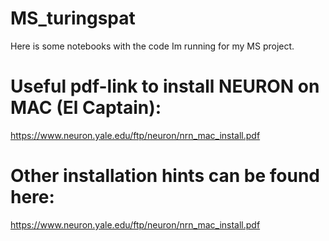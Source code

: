 # MS_turingspat
Here is some notebooks with the code Im running for my MS project. 

# Useful pdf-link to install NEURON on MAC (El Captain):
https://www.neuron.yale.edu/ftp/neuron/nrn_mac_install.pdf

# Other installation hints can be found here:
https://www.neuron.yale.edu/ftp/neuron/nrn_mac_install.pdf
